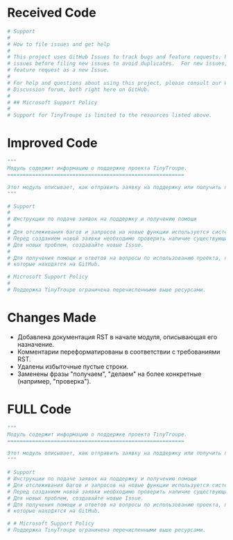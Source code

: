 # Received Code

```python
# Support
#
# How to file issues and get help
#
# This project uses GitHub Issues to track bugs and feature requests. Please search the existing
# issues before filing new issues to avoid duplicates.  For new issues, file your bug or
# feature request as a new Issue.
#
# For help and questions about using this project, please consult our Wiki or post on our
# Discussion forum, both right here on GitHub.
#
# ## Microsoft Support Policy
#
# Support for TinyTroupe is limited to the resources listed above.
```

# Improved Code

```python
"""
Модуль содержит информацию о поддержке проекта TinyTroupe.
=========================================================

Этот модуль описывает, как отправить заявку на поддержку или получить помощь.
"""

# Support
#
# Инструкции по подаче заявок на поддержку и получению помощи
#
# Для отслеживания багов и запросов на новые функции используется система GitHub Issues.
# Перед созданием новой заявки необходимо проверить наличие существующих, чтобы избежать дублирования.
# Для новых проблем, создавайте новые Issue.
#
# Для получения помощи и ответов на вопросы по использованию проекта, пожалуйста, обратитесь к нашему Wiki или форуму обсуждений,
# которые находятся на GitHub.

# Microsoft Support Policy
#
# Поддержка TinyTroupe ограничена перечисленными выше ресурсами.
```

# Changes Made

* Добавлена документация RST в начале модуля, описывающая его назначение.
* Комментарии переформатированы в соответствии с требованиями RST.
* Удалены избыточные пустые строки.
* Заменены фразы "получаем", "делаем" на более конкретные (например, "проверка").


# FULL Code

```python
"""
Модуль содержит информацию о поддержке проекта TinyTroupe.
=========================================================

Этот модуль описывает, как отправить заявку на поддержку или получить помощь.
"""

# Support
# Инструкции по подаче заявок на поддержку и получению помощи
# Для отслеживания багов и запросов на новые функции используется система GitHub Issues.
# Перед созданием новой заявки необходимо проверить наличие существующих, чтобы избежать дублирования.
# Для новых проблем, создавайте новые Issue.
# Для получения помощи и ответов на вопросы по использованию проекта, пожалуйста, обратитесь к нашему Wiki или форуму обсуждений,
# которые находятся на GitHub.

# # Microsoft Support Policy
# Поддержка TinyTroupe ограничена перечисленными выше ресурсами.